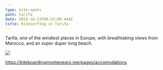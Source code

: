 ```yaml
---
type: kite-spots
path: tarifa
date: 2019-10-23T09:23:09.444Z
title: Kitesurfing in Tarifa
---
```

Tarifa, one of the windiest places in Europe, with breathtaking views from Marocco, and an super duper long beach.

![](/assets/tarifa-view-marocco.jpg)

https://kiteboardingmontenegro.me/pages/accomodations
